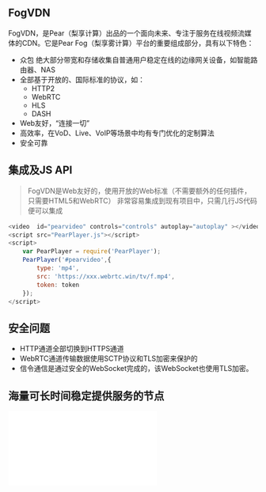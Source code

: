 ## FogVDN

FogVDN，是Pear（梨享计算）出品的一个面向未来、专注于服务在线视频流媒体的CDN。它是Pear Fog（梨享雾计算）平台的重要组成部分，具有以下特色：
* 众包
  绝大部分带宽和存储收集自普通用户稳定在线的边缘网关设备，如智能路由器、NAS
* 全部基于开放的、国际标准的协议，如：
  + HTTP2
  + WebRTC
  + HLS
  + DASH
* Web友好，“连接一切”
* 高效率，在VoD、Live、VoIP等场景中均有专门优化的定制算法
* 安全可靠

## 集成及JS API

> FogVDN是Web友好的，使用开放的Web标准（不需要额外的任何插件，只需要HTML5和WebRTC）
> 非常容易集成到现有项目中，只需几行JS代码便可以集成

``` js
<video  id="pearvideo" controls="controls" autoplay="autoplay" ></video>
<script src="PearPlayer.js"></script>
<script>
    var PearPlayer = require('PearPlayer');
    PearPlayer('#pearvideo',{
        type: 'mp4',
        src: 'https://xxx.webrtc.win/tv/f.mp4',
        token: token
    });
</script>
```

## 安全问题

* HTTP通道全部切换到HTTPS通道
* WebRTC通道传输数据使用SCTP协议和TLS加密来保护的
* 信令通信是通过安全的WebSocket完成的，该WebSocket也使用TLS加密。


## 海量可长时间稳定提供服务的节点

![节点架构](fig/pear-fog-node-engine.pdf)


